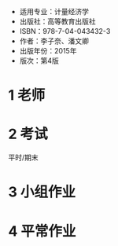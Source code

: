- 适用专业：计量经济学
- 出版社：高等教育出版社
- ISBN：978-7-04-043432-3
- 作者：李子奈、潘文卿
- 出版年份：2015年
- 版次：第4版

# 1 老师
# 2 考试
平时/期末
# 3 小组作业
# 4 平常作业
